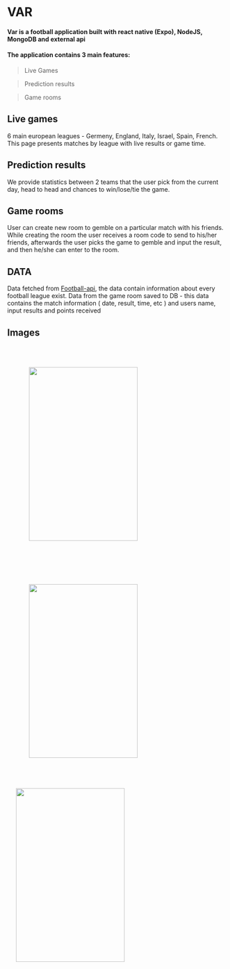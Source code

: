 # VAR
#### Var is a football application built with react native (Expo), NodeJS, MongoDB and external api
#### The application contains 3 main features:
> Live Games

> Prediction results

> Game rooms

## Live games
6 main european leagues - Germeny, England, Italy, Israel, Spain, French.
This page presents matches by league with live results or game time.

## Prediction results
We provide statistics between 2 teams that the user pick from the current day, head to head and chances to win/lose/tie the game.

## Game rooms
User can create new room to gemble on a particular match with his friends.
While creating the room the user receives a room code to send to his/her friends, afterwards the user picks the game to gemble and input the result, and then
he/she can enter to the room.

## DATA
Data fetched from [Football-api](https://www.api-football.com/), the data contain information about every football league exist.
Data from the game room saved to DB - this data contains the match information ( date, result, time, etc ) and users name, input results and points received

## Images
<div>
  <img src="https://github.com/ItayGershman/VAR-football-app/blob/master/images/Live_Score.jpg" style="margin: 50px" width="250" height="400">
  <img src="https://github.com/ItayGershman/VAR-football-app/blob/master/images/Prediction.jpg"  style="margin: 50px" width="250" height="400">
  <img src="https://github.com/ItayGershman/VAR-football-app/blob/master/images/Room.jpg"  style="margin: 20px" width="250" height="400">
</div>
